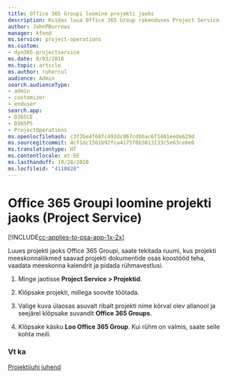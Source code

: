 ```yaml
---
title: Office 365 Groupi loomine projekti jaoks
description: Kuidas luua Office 365 Group rakenduses Project Service
author: JohnPBurrows
manager: kfend
ms.service: project-operations
ms.custom:
- dyn365-projectservice
ms.date: 8/03/2018
ms.topic: article
ms.author: ruhercul
audience: Admin
search.audienceType:
- admin
- customizer
- enduser
search.app:
- D365CE
- D365PS
- ProjectOperations
ms.openlocfilehash: c3f2be4f68fc492dc867cdbbac6f1401eede629d
ms.sourcegitcommit: 4cf1dc1561b92fca4175f0b3813133c5e63ce8e6
ms.translationtype: HT
ms.contentlocale: et-EE
ms.lasthandoff: 10/28/2020
ms.locfileid: "4118828"
---
```

# <a name="create-an-office-365-group-for-a-project-project-service"></a>Office 365 Groupi loomine projekti jaoks (Project Service)

[!INCLUDE[cc-applies-to-psa-app-1x-2x](../includes/cc-applies-to-psa-app-1x-2x.md)]

Luues projekti jaoks Office 365 Groupi, saate tekitada ruumi, kus projekti meeskonnaliikmed saavad projekti dokumentide osas koostööd teha, vaadata meeskonna kalendrit ja pidada rühmavestlusi.  
  
1.  Minge jaotisse **Project Service > Projektid**.  
  
2.  Klõpsake projekti, millega soovite töötada.  
  
3.  Valige kuva ülaosas asuvalt ribalt projekti nime kõrval olev allanool ja seejärel klõpsake suvandit **Office 365 Groups**.  
  
4.  Klõpsake käsku **Loo Office 365 Group**. Kui rühm on valmis, saate selle kohta meili.  
  
### <a name="see-also"></a>Vt ka  
 [Projektijuhi juhend](../psa/project-manager-guide.md)
